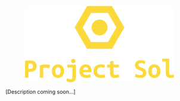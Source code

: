 <div align="center">
	<img src="./docs/source/images/logos/full-logo.png" alt="Project Sol Logo" width="400"/>
</div>

[Description coming soon...]
